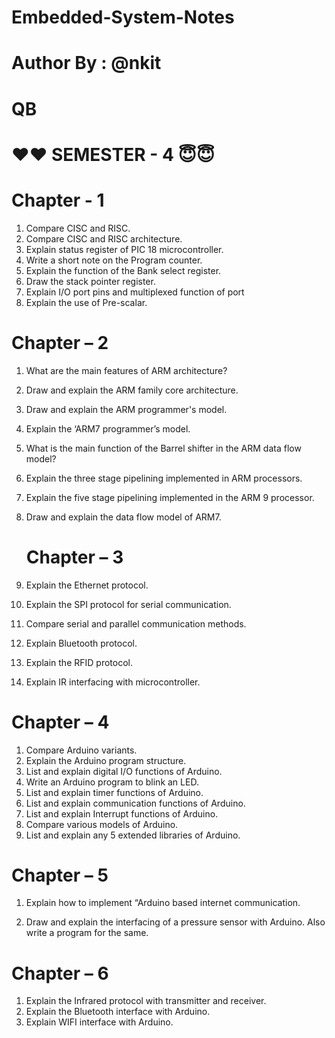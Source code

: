 # Embedded-System-Notes
# Author By : @nkit 
# QB 
                  
#                                      ❤❤ SEMESTER - 4 😇😇
                                     
#                                           Chapter - 1


1.	Compare CISC and RISC.
2.	Compare CISC and RISC architecture.
3.	Explain status register of PIC 18 microcontroller.
4.	Write a short note on the Program counter.
5.	Explain the function of the Bank select register.
6.	Draw the stack pointer register.
7.	Explain I/O port pins and multiplexed function of port 
8.	Explain the use of Pre-scalar.


   #                                       Chapter – 2


1.	What are the main features of ARM architecture?
2.	Draw and explain the ARM family core architecture.
3.	Draw and explain the ARM programmer's model.
4.	Explain the ‘ARM7 programmer’s model.
5.	What is the main function of the Barrel shifter in the     ARM data flow model?
6.	Explain the three stage pipelining implemented in ARM processors.
7.	Explain the five stage pipelining implemented in the ARM 9 processor.
8.	Draw and explain the data flow model of ARM7.



    #                                  Chapter – 3
  

1.	Explain the Ethernet protocol.
2.	Explain the SPI protocol for serial communication.
3.	Compare serial and parallel communication methods.
4.	Explain Bluetooth protocol.
5.	Explain the RFID protocol.
6.	Explain IR interfacing with microcontroller.


   #                                      Chapter – 4


1.	Compare Arduino variants.
2.	Explain the Arduino program structure.
3.	List and explain digital I/O functions of Arduino.
4.	Write an Arduino program to blink an LED.
5.	List and explain timer functions of Arduino.
6.	List and explain communication functions of Arduino.
7.	List and explain Interrupt functions of Arduino.
8.	Compare various models of Arduino.
9.	List and explain any 5 extended libraries of Arduino.


 #                                       Chapter – 5


1.	Explain how to implement “Arduino based internet communication.

   
3.	Draw and explain the interfacing of a pressure sensor with Arduino. Also write a program for the same.


  #                                      Chapter – 6


1.	Explain the Infrared protocol with transmitter and receiver.
2.	Explain the Bluetooth interface with Arduino.
3.	Explain WIFI interface with Arduino.



